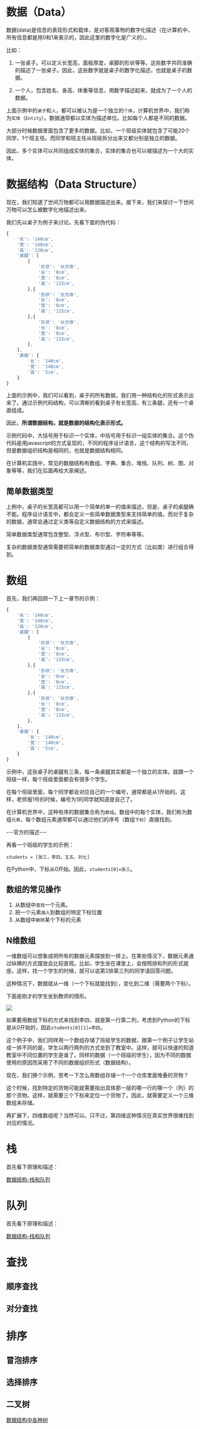 # 数据（Data）

数据(data)是信息的表现形式和载体，是对客观事物的数字化描述（在计算机中，所有信息都是用0和1来表示的，因此这里的数字化是广义的）。

比如：
1. 一张桌子。可以定义长宽高，面板厚度，桌脚的形状等等。这些数字共同准确的描述了一张桌子。因此，这些数字就是桌子的数字化描述，也就是桌子的数据。

2. 一个人，包含姓名、身高、体重等信息，用数字描述起来，就成为了一个人的数据。

上面示例中的`桌子`和`人`，都可以被认为是一个独立的`个体`，计算机世界中，我们称为`实体`（`Entity`）。数据通常都以实体为描述单位。比如每个人都是不同的数据。

大部分时候数据里面包含了更多的数据。比如，一个班级实体就包含了可能20个同学，1个班主任。而同学和班主任从班级拆分出来又都分别是独立的数据。

因此，多个实体可以共同组成实体的集合，实体的集合也可以被描述为一个大的实体。

# 数据结构（Data Structure）

现在，我们知道了世间万物都可以用数据描述出来。接下来，我们来探讨一下世间万物可以怎么被数字化地描述出来。

我们先以桌子为例子来讨论。先看下面的伪代码：

```javascript
{
    '长': '140cm',
    '宽': '140cm',
    '高': '120cm',
    '桌腿': [
        {
            '形状': '长方体',
            '长': '8cm',
            '宽': '8cm',
            '高': '115cm',
        },{
            '形状': '长方体',
            '长': '8cm',
            '宽': '8cm',
            '高': '115cm',
        },{
            '形状': '长方体',
            '长': '8cm',
            '宽': '8cm',
            '高': '115cm',
        },
    ],
    '桌面': {
        '长': '140cm',
        '宽': '140cm',
        '高': '5cm',
    }
}
```

上面的示例中，我们可以看到，桌子的所有数据，我们用一种结构化的形式表示出来了。通过示例代码结构，可以清晰的看到桌子有长宽高、有三条腿，还有一个桌面组成。

因此，**所谓数据结构，就是数据的结构化表示形式。**

示例代码中，大括号用于标识一个实体，中括号用于标识一组实体的集合。这个伪代码是用javascript的方式呈现的，不同的程序设计语言，这个结构的写法不同，但是数据组织结构是相同的，也就是数据结构相同。

在计算机实践中，常见的数据结构有数组、字典、集合、堆栈、队列、树、图、对象等等，我们在后面再给大家阐述。

## 简单数据类型

上例中，桌子的长宽高都可以用一个简单的单一的值来描述，但是，桌子的桌腿确不能。程序设计语言中，都会定义一些简单数据类型来支持简单的值。而对于复杂的数据，通常会通过定义类等自定义数据结构的方式来描述。

简单数据类型通常包含整型、浮点型、布尔型、字符串等等。

复杂的数据类型通常需要把简单的数据类型通过一定的方式（比如类）进行组合得到。

# 数组

首先，我们再回顾一下上一章节的示例：

```javascript
{
    '长': '140cm',
    '宽': '140cm',
    '高': '120cm',
    '桌腿': [
        {
            '形状': '长方体',
            '长': '8cm',
            '宽': '8cm',
            '高': '115cm',
        },{
            '形状': '长方体',
            '长': '8cm',
            '宽': '8cm',
            '高': '115cm',
        },{
            '形状': '长方体',
            '长': '8cm',
            '宽': '8cm',
            '高': '115cm',
        },
    ],
    '桌面': {
        '长': '140cm',
        '宽': '140cm',
        '高': '5cm',
    }
}
```

示例中，这张桌子的桌腿有三条，每一条桌腿其实都是一个独立的实体。就跟一个班级一样，每个班级里面都会有很多个学生。

在每个班级里面，每个同学都会对应自己的一个编号，通常都是从1开始的。这样，老师报1号的时候，编号为1的同学就知道是自己了。

在计算机世界中，这种有序的数据集合称为`数组`。数组中的每个实体，我们称为数组`元素`，每个数组元素通常都可以通过他们的序号（数组`下标`）直接找到。

---官方的描述---

再看一个班级的学生的示例：

```
students = [张三，李四，王五，刘七]
```

在Python中，下标从0开始。因此，`students[0]=张三`。

## 数组的常见操作

1. 从数组中`查找`一个元素。
2. 把一个元素`插入`到数组的特定下标位置
3. 从数组中`删除`某个下标的元素


## N维数组

一维数组可以想象成把所有的数据元素摆放到一排上。在某些情况下，数据元素通过纵横的方式摆放会比较直观。比如，学生坐在课堂上，会按照排和列的形式就座。这样，找一个学生的时候，就可以说第2排第三列的同学请回答问题。

这种情况下，数据就从一维（一个下标就能找到），变化到二维（需要两个下标）。

下面是刚才的学生坐到教师的情形。

![](http://otn252ndm.bkt.clouddn.com/17-8-29/32689792.jpg)

如果要用数组下标的方式来找到李四，就是第一行第二列，考虑到Python的下标是从0开始的，因此`students[0][1]=李四`。

这个例子中，我们同样用一个数组存储了班级学生的数据，跟第一个例子让学生站成一排不同的是，学生以两行两列的方式坐到了教室中。这样，就可以快速的知道教室中不同位置的学生是谁了。同样的数据（一个班级的学生），因为不同的数据使用的原因而采用了不同的数据组织形式（数据结构）。

现在，我们换个示例，思考一下怎么用数组存储一个一个仓库里面堆叠的货物？

这个时候，找到特定的货物可能就需要指出具体那一层的哪一行的哪一个（列）的那个货物。这样，就需要三个下标来定位一个货物了。因此，就需要定义一个三维数组来存储。

再扩展下，四维数组呢？当然可以。只不过，第四维这种情况在真实世界很难找到对应的情况。

# 栈

首先看下原理和描述：

[数据结构-栈和队列](http://blog.csdn.net/hguisu/article/details/7674195)

# 队列

首先看下原理和描述：

[数据结构-栈和队列](http://blog.csdn.net/hguisu/article/details/7674195)

# 查找

## 顺序查找

## 对分查找

# 排序

## 冒泡排序

## 选择排序

## 二叉树

[数据结构中各种树](http://blog.jobbole.com/111680/)

